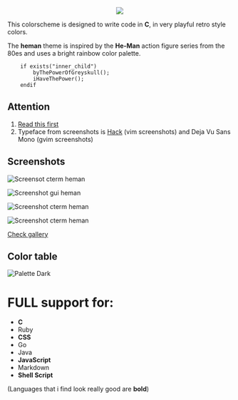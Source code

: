 <p align="center"><img src="https://i.imgur.com/ASmLjWm.png"></p>

This colorscheme is designed to write code in **C**, in very playful retro style colors.

The **heman** theme is inspired by
the **He-Man** action figure series from the 80es and uses a bright rainbow color palette.

```vim Script
    if exists("inner_child")
        byThePowerOfGreyskull();
        iHaveThePower();
    endif
```

Attention
---------

1. [Read this first](https://github.com/devnul1/heman/wiki/IMPORTANT)
2. Typeface from screenshots is [Hack](https://github.com/source-foundry/Hack) (vim screenshots) and Deja Vu Sans Mono (gvim screenshots)

Screenshots
-----------

![Screensot cterm heman](https://i.imgur.com/1ZQ84JY.jpg)

![Screenshot gui heman](https://i.imgur.com/DJyJXWC.jpg)

![Screenshot cterm heman](https://i.imgur.com/SEpOwom.jpg)

![Screenshot cterm heman](https://i.imgur.com/bm74Car.jpg)

[Check gallery](https://imgur.com/a/mRCKe)

Color table
-----------

![Palette Dark](https://i.imgur.com/kZgqHc6.jpg)


# FULL support for:
+ **C**
+ Ruby
+ **CSS**
+ Go
+ Java
+ **JavaScript**
+ Markdown
+ **Shell Script**

(Languages that i find look really good are **bold**)
